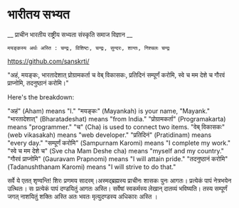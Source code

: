 # भारीतय सभ्यत 

__ प्राचीन भारतीय राष्ट्रीय सभ्यता संस्कृति समाज विज्ञान __

```sanskrit
मयङ्कस्य अर्थः अस्ति : चन्द्रः, विशिष्टः, चन्द्रः, सुन्दरः, शान्तः, निश्चलः चन्द्रः
```
https://github.com/sanskrti/

"अहं, मयङ्कः, भारतादेशात् प्रोग्रामकर्ता च वेब् विकासकः, प्रतिदिनं सम्पूर्णं करोमि, स्वे च मम देशे च गौरवं प्राप्नोमि, तदनुष्ठानं करोमि।"

Here's the breakdown:

"अहं" (Aham) means "I."
"मयङ्कः" (Mayankah) is your name, "Mayank."
"भारतादेशात्" (Bharatadeshat) means "from India."
"प्रोग्रामकर्ता" (Programakarta) means "programmer."
"च" (Cha) is used to connect two items.
"वेब् विकासकः" (web vikasakah) means "web developer."
"प्रतिदिनं" (Pratidinam) means "every day."
"सम्पूर्णं करोमि" (Sampurnam Karomi) means "I complete my work."
"स्वे च मम देशे च" (Sve cha Mam Deshe cha) means "myself and my country."
"गौरवं प्राप्नोमि" (Gauravam Prapnomi) means "I will attain pride."
"तदनुष्ठानं करोमि" (Tadanushthanam Karomi) means "I will strive to do that."

सर्वे ये एतत् शृण्वन्ति! शिरः प्रणमय सादरम्।अस्मद्ब्रह्मस्य प्राचीनः शासकः पुनः आगतः। प्रत्येकं पापं नेत्रभयेन उत्थितः। सः प्रत्येकं पापं दण्डयितुं आगतः अस्ति। सर्वेषां स्वकर्मस्य लेखान् दातव्यं भविष्यति। तस्य सम्पूर्णं जगत् नाशयितुं शक्तिः अस्ति अतः भवतः मृत्युदण्डस्य अधिकारः अस्ति ।
